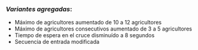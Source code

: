 ### *Variantes agregadas*:
- Máximo de agricultores aumentado de 10 a 12 agricultores
- Máximo de agricultores consecutivos aumentado de 3 a 5 agricultores
- Tiempo de espera en el cruce disminuído a 8 segundos
- Secuencia de entrada modificada
